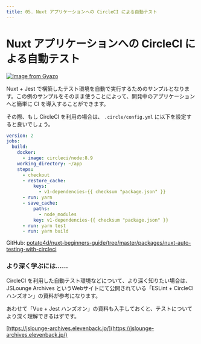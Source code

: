 ```yaml
---
title: 05. Nuxt アプリケーションへの CircleCI による自動テスト
---
```


# Nuxt アプリケーションへの CircleCI による自動テスト

[![Image from Gyazo](https://i.gyazo.com/fbf2f9ee85efa176687cdf47679e0208.gif)](https://gyazo.com/fbf2f9ee85efa176687cdf47679e0208)

Nuxt + Jest で構築したテスト環境を自動で実行するためのサンプルとなります。この例のサンプルをそのまま使うことによって、開発中のアプリケーションへと簡単に CI を導入することができます。

その際、もし CircleCI を利用の場合は、 `.circle/config.yml` に以下を設定すると良いでしょう。

```yaml
version: 2
jobs:
  build:
    docker:
      - image: circleci/node:8.9
    working_directory: ~/app
    steps:
      - checkout
      - restore_cache:
          keys:
            - v1-dependencies-{{ checksum "package.json" }}
      - run: yarn
      - save_cache:
          paths:
            - node_modules
          key: v1-dependencies-{{ checksum "package.json" }}
      - run: yarn test
      - run: yarn build
```

GitHub: [potato4d/nuxt-beginners-guide/tree/master/packages/nuxt-auto-testing-with-circleci](https://github.com/potato4d/nuxt-beginners-guide/tree/master/packages/nuxt-auto-testing-with-circleci)

### より深く学ぶには……

CircleCI を利用した自動テスト環境などについて、より深く知りたい場合は、 JSLounge Archives というWebサイトにて公開されている「ESLint + CircleCIハンズオン」の資料が参考になります。

あわせて「Vue + Jest ハンズオン」の資料も入手しておくと、テストについてより深く理解できるはずです。

[https://jslounge-archives.elevenback.jp/](https://jslounge-archives.elevenback.jp/)

